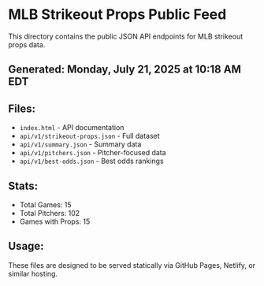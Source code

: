 # MLB Strikeout Props Public Feed

This directory contains the public JSON API endpoints for MLB strikeout props data.

## Generated: Monday, July 21, 2025 at 10:18 AM EDT

## Files:
- `index.html` - API documentation
- `api/v1/strikeout-props.json` - Full dataset
- `api/v1/summary.json` - Summary data
- `api/v1/pitchers.json` - Pitcher-focused data  
- `api/v1/best-odds.json` - Best odds rankings

## Stats:
- Total Games: 15
- Total Pitchers: 102
- Games with Props: 15

## Usage:
These files are designed to be served statically via GitHub Pages, Netlify, or similar hosting.
